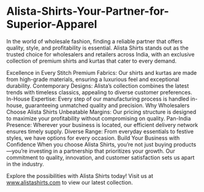 # Alista-Shirts-Your-Partner-for-Superior-Apparel
In the world of wholesale fashion, finding a reliable partner that offers quality, style, and profitability is essential. Alista Shirts stands out as the trusted choice for wholesalers and retailers across India, with an exclusive collection of premium shirts and kurtas that cater to every demand.

Excellence in Every Stitch
Premium Fabrics: Our shirts and kurtas are made from high-grade materials, ensuring a luxurious feel and exceptional durability.
Contemporary Designs: Alista’s collection combines the latest trends with timeless classics, appealing to diverse customer preferences.
In-House Expertise: Every step of our manufacturing process is handled in-house, guaranteeing unmatched quality and precision.
Why Wholesalers Choose Alista Shirts
Unbeatable Margins: Our pricing structure is designed to maximize your profitability without compromising on quality.
Pan-India Presence: Wherever your business is located, our efficient delivery network ensures timely supply.
Diverse Range: From everyday essentials to festive styles, we have options for every occasion.
Build Your Business with Confidence
When you choose Alista Shirts, you’re not just buying products—you’re investing in a partnership that prioritizes your growth. Our commitment to quality, innovation, and customer satisfaction sets us apart in the industry.

Explore the possibilities with Alista Shirts today! Visit us at www.alistashirts.com to view our latest collection.
